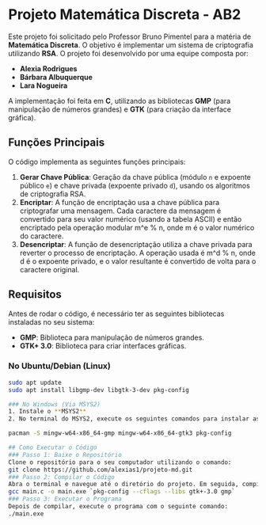 # Projeto Matemática Discreta - AB2

Este projeto foi solicitado pelo Professor Bruno Pimentel para a matéria de **Matemática Discreta**. O objetivo é implementar um sistema de criptografia utilizando **RSA**. O projeto foi desenvolvido por uma equipe composta por:

- **Alexia Rodrigues**
- **Bárbara Albuquerque**
- **Lara Nogueira**

A implementação foi feita em **C**, utilizando as bibliotecas **GMP** (para manipulação de números grandes) e **GTK** (para criação da interface gráfica).

## Funções Principais

O código implementa as seguintes funções principais:

1. **Gerar Chave Pública**: Geração da chave pública (módulo `n` e expoente público `e`) e chave privada (expoente privado `d`), usando os algoritmos de criptografia RSA.
2. **Encriptar**: A função de encriptação usa a chave pública para criptografar uma mensagem. Cada caractere da mensagem é convertido para seu valor numérico (usando a tabela ASCII) e então encriptado pela operação modular m^e % n, onde m é o valor numérico do caractere.
3. **Desencriptar**: A função de desencriptação utiliza a chave privada para reverter o processo de encriptação. A operação usada é m^d % n, onde d é o expoente privado, e o valor resultante é convertido de volta para o caractere original.

## Requisitos

Antes de rodar o código, é necessário ter as seguintes bibliotecas instaladas no seu sistema:

- **GMP**: Biblioteca para manipulação de números grandes.
- **GTK+ 3.0**: Biblioteca para criar interfaces gráficas.

### No Ubuntu/Debian (Linux)
```bash
sudo apt update
sudo apt install libgmp-dev libgtk-3-dev pkg-config

### No Windows (Via MSYS2)
1. Instale o **MSYS2**
2. No terminal do MSYS2, execute os seguintes comandos para instalar as bibliotecas:

pacman -S mingw-w64-x86_64-gmp mingw-w64-x86_64-gtk3 pkg-config

## Como Executar o Código
### Passo 1: Baixe o Repositório
Clone o repositório para o seu computador utilizando o comando:
git clone https://github.com/alexias1/projeto-md.git
### Passo 2: Compilar o Código
Abra o terminal e navegue até o diretório do projeto. Em seguida, compile o código com o seguinte comando:
gcc main.c -o main.exe `pkg-config --cflags --libs gtk+-3.0 gmp`
### Passo 3: Executar o Programa
Depois de compilar, execute o programa com o seguinte comando:
./main.exe